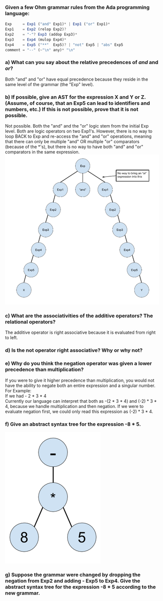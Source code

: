 ### Given a few Ohm grammar rules from the Ada programming language:  

```js
Exp     = Exp1 ("and" Exp1)* | Exp1 ("or" Exp1)* 
Exp1    = Exp2 (relop Exp2)?
Exp2    = "-"? Exp3 (addop Exp3)*
Exp3    = Exp4 (mulop Exp4)*
Exp4    = Exp5 ("**"  Exp5)? | "not" Exp5 | "abs" Exp5
comment = "--" (~"\n" any)* "\n"
```

<!-- TODO: find technical term for being on same level -->
### a) What can you say about the relative precedences of *and* and *or*?
Both "and" and "or" have equal precedence because they reside in the same level of the grammar (the "Exp" level).

<!-- TODO: Create and insert explanatory image (Alexia has it) -->
### b) If possible, give an AST for the expression X and Y or Z. (Assume, of course, that an Exp5 can lead to identifiers and numbers, etc.) If this is not possible, prove that it is not possible.
Not possible. Both the "and" and the "or" logic stem from the initial Exp level.
Both are logic operators on two Exp1's.
However, there is no way to loop BACK to Exp and re-access the "and" and "or" operations, meaning that there can only be multiple "and" OR multiple "or" comparators (because of the *'s), but there is no way to have both "and" and "or" comparators in the same expression.
![And or tree](images/and_or_tree.png)

### c) What are the associativities of the additive operators? The relational operators?
The additive operator is right associative because it is evaluated from right to left. 

### d) Is the not operator right associative? Why or why not?
<!-- TODO: say that it is left-associative -->

### e) Why do you think the negation operator was given a lower precedence than multiplication?
If you were to give it higher precedence than multiplication, you would not have the ability to negate both an entire expression and a singular number. For Example:  
If we had - 2 * 3 * 4  
Currently our language can interpret that both as -(2 * 3 * 4) and (-2) * 3 * 4, because we handle multiplication and then negation. If we were to evaluate negation first, we could only read this expression as (-2) * 3 * 4. 

### f) Give an abstract syntax tree for the expression -8 * 5.
![Abstract syntax tree](images/ast.png)

### g) Suppose the grammar were changed by dropping the negation from Exp2 and adding - Exp5 to Exp4. Give the abstract syntax tree for the expression -8 * 5 according to the new grammar.
